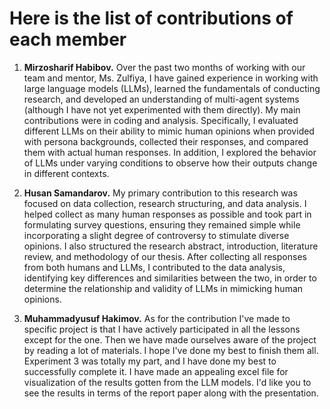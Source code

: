 # Here is the list of contributions of each member

1. **Mirzosharif Habibov.**
Over the past two months of working with our team and mentor, Ms. Zulfiya, I have gained experience in working with large language models (LLMs), learned the fundamentals of conducting research, and developed an understanding of multi-agent systems (although I have not yet experimented with them directly). My main contributions were in coding and analysis. Specifically, I evaluated different LLMs on their ability to mimic human opinions when provided with persona backgrounds, collected their responses, and compared them with actual human responses. In addition, I explored the behavior of LLMs under varying conditions to observe how their outputs change in different contexts.

2. **Husan Samandarov.**
My primary contribution to this research was focused on data collection, research structuring, and data analysis. I helped collect as many human responses as possible and took part in formulating survey questions, ensuring they remained simple while incorporating a slight degree of controversy to stimulate diverse opinions. I also structured the research abstract, introduction, literature review, and methodology of our thesis. After collecting all responses from both humans and LLMs, I contributed to the data analysis, identifying key differences and similarities between the two, in order to determine the relationship and validity of LLMs in mimicking human opinions.

3. **Muhammadyusuf Hakimov.**
As for the contribution I've made to specific project is that I have actively participated in all the lessons except for the one. Then we have made ourselves aware of the project by reading a lot of materials. I hope I've done my best to finish them all. Experiment 3 was totally my part, and I have done my best to successfully complete it. I have made an appealing excel file for visualization of the results gotten from the LLM models. I'd like you to see the results in terms of the report paper along with the presentation.
